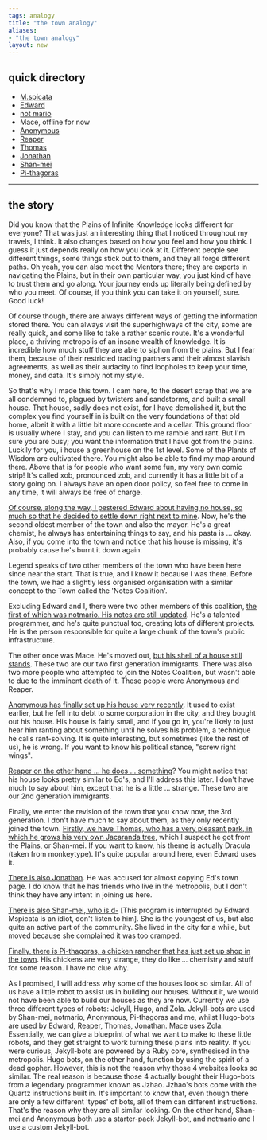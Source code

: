 ```yaml
---
tags: analogy
title: "the town analogy"
aliases:
- "the town analogy"
layout: new
---
```


## quick directory

- [M.spicata](https://spicata.github.io/)
- [Edward](https://eddietheed.github.io/obsidiannotes-v.3/)
- [not mario](https://notmario.github.io/thenotes/)
- Mace, offline for now
- [Anonymous](https://anonymoof1528.github.io/into-the-shadow-garten/)
- [Reaper](https://grim4reaper.github.io/Year11Notes/)
- [Thomas](https://nottacoz.github.io/jacaranda/)
- [Jonathan](https://supaqwerty.github.io/notes-dump/)
- [Shan-mei](https://shan-mei.github.io/shanmeis-notes/)
- [Pi-thagoras](https://pi-thagoras.github.io/the-chicken-pen/)

---

## the story

Did you know that the Plains of Infinite Knowledge looks different for everyone? That was just an interesting thing that I noticed throughout my travels, I think. It also changes based on how you feel and how you think. I guess it just depends really on how you look at it. Different people see different things, some things stick out to them, and they all forge different paths. Oh yeah, you can also meet the Mentors there; they are experts in navigating the Plains, but in their own particular way, you just kind of have to trust them and go along. Your journey ends up literally being defined by who you meet. Of course, if you think you can take it on yourself, sure. Good luck!

Of course though, there are always different ways of getting the information stored there. You can always visit the superhighways of the city, some are really quick, and some like to take a rather scenic route. It's a wonderful place, a thriving metropolis of an insane wealth of knowledge. It is incredible how much stuff they are able to siphon from the plains. But I fear them, because of their restricted trading partners and their almost slavish agreements, as well as their audacity to find loopholes to keep your time, money, and data. It's simply not my style.

So that's why I made this town. I cam here, to the desert scrap that we are all condemned to, plagued by twisters and sandstorms, and built a small house. That house, sadly does not exist, for I have demolished it, but the complex you find yourself in is built on the very foundations of that old home, albeit it with a little bit more concrete and a cellar. This ground floor is usually where I stay, and you can listen to me ramble and rant. But I'm sure you are busy; you want the information that I have got from the plains. Luckily for you, i house a greenhouse on the 1st level. Some of the Plants of Wisdom are cultivated there. You might also be able to find my map around there. Above that is for people who want some fun, my very own comic strip! It's called xob, pronounced zob, and currently it has a little bit of a story going on. I always have an open door policy, so feel free to come in any time, it will always be free of charge.

[Of course, along the way, I pestered Edward about having no house, so much so that he decided to settle down right next to mine](https://eddietheed.github.io/obsidiannotes-v.3/). Now, he's the second oldest member of the town and also the mayor. He's a great chemist, he always has entertaining things to say, and his pasta is ... okay. Also, if you come into the town and notice that his house is missing, it's probably cause he's burnt it down again.

Legend speaks of two other members of the town who have been here since near the start. That is true, and I know it because I was there. Before the town, we had a slightly less organised organisation with a similar concept to the Town called the 'Notes Coalition'.

Excluding Edward and I, there were two other members of this coalition, [the first of which was notmario. His notes are still updated](https://notmario.github.io/thenotes/). He's a talented programmer, and he's quite punctual too, creating lots of different projects. He is the person responsible for quite a large chunk of the town's public infrastructure.

The other once was Mace. He's moved out, [but his shell of a house still stands](https://macesnotes.netlify.app/). These two are our two first generation immigrants. There was also two more people who attempted to join the Notes Coalition, but wasn't able to due to the imminent death of it. These people were Anonymous and Reaper.

[Anonymous has finally set up his house very recently](https://anonymoof1528.github.io/into-the-shadow-garten/). It used to exist earlier, but he fell into debt to some corporation in the city, and they bought out his house. His house is fairly small, and if you go in, you're likely to just hear him ranting about something until he solves his problem, a technique he calls rant-solving. It is quite interesting, but sometimes (like the rest of us), he is wrong. If you want to know his political stance, "screw right wings".

[Reaper on the other hand ... he does ... something](https://grim4reaper.github.io/Year11Notes/)? You might notice that his house looks pretty similar to Ed's, and I'll address this later. I don't have much to say about him, except that he is a little ... strange. These two are our 2nd generation immigrants.

Finally, we enter the revision of the town that you know now, the 3rd generation. I don't have much to say about them, as they only recently joined the town. [Firstly, we have Thomas, who has a very pleasant park, in which he grows his very own Jacaranda tree](https://nottacoz.github.io/jacaranda/), which I suspect he got from the Plains, or Shan-mei. If you want to know, his theme is actually Dracula (taken from monkeytype). It's quite popular around here, even Edward uses it.

[There is also Jonathan](https://supaqwerty.github.io/notes-dump/). He was accused for almost copying Ed's town page. I do know that he has friends who live in the metropolis, but I don't think they have any intent in joining us here.

[There is also Shan-mei, who is d-](https://shan-mei.github.io/shanmeis-notes/) [This program is interrupted by Edward. Mspicata is an idiot, don't listen to him]. She is the youngest of us, but also quite an active part of the community. She lived in the city for a while, but moved because she complained it was too cramped.

[Finally, there is Pi-thagoras, a chicken rancher that has just set up shop in the town](https://pi-thagoras.github.io/the-chicken-pen/). His chickens are very strange, they do like ... chemistry and stuff for some reason. I have no clue why.

As I promised, I will address why some of the houses look so similar. All of us have a little robot to assist us in building our houses. Without it, we would not have been able to build our houses as they are now. Currently we use three different types of robots: Jekyll, Hugo, and Zola. Jekyll-bots are used by Shan-mei, notmario, Anonymous, Pi-thagoras and me, whilst Hugo-bots are used by Edward, Reaper, Thomas, Jonathan. Mace uses Zola. Essentially, we can give a blueprint of what we want to make to these little robots, and they get straight to work turning these plans into reality. If you were curious, Jekyll-bots are powered by a Ruby core, synthesised in the metropolis. Hugo bots, on the other hand, function by using the spirit of a dead gopher. However, this is not the reason why those 4 websites looks so similar. The real reason is because those 4 actually bought their Hugo-bots from a legendary programmer known as Jzhao. Jzhao's bots come with the Quartz instructions built in. It's important to know that, even though there are only a few different 'types' of bots, all of them can different instructions. That's the reason why they are all similar looking. On the other hand, Shan-mei and Anonymous both use a starter-pack Jekyll-bot, and notmario and I use a custom Jekyll-bot.
